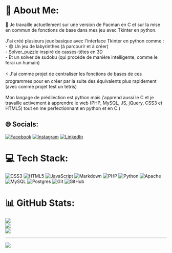 # 💫 About Me:
🌱 Je travaille actuellement sur une version de Pacman en C et sur la mise en commun de fonctions de base dans mes jeu avec Tkinter en python.<br><br>J'ai créé plusieurs jeux basique avec l'interface Tkinter en python comme :<br>    - 😄 Un jeu de labyrinthes (à parcourir et à créer)<br>    - Solver_puzzle inspiré de casses-têtes en 3D<br>    - Et un solver de sudoku (qui procède de manière intelligente, comme le ferai un humain)<br><br> ⚡ J'ai comme projet de centraliser les fonctions de bases de ces programmes pour en créer par la suite des équivalents plus rapidement (avec comme projet test un tetris)<br><br>Mon langage de prédilection est python mais j'apprend aussi le C et je travaille activement à apprendre le web (PHP, MySQL, JS, jQuery, CSS3 et HTML5) tout en me perfectionnant en python et en C.) 


## 🌐 Socials:
[![Facebook](https://img.shields.io/badge/Facebook-%231877F2.svg?logo=Facebook&logoColor=white)](https://facebook.com/MaxenceChoisel) [![Instagram](https://img.shields.io/badge/Instagram-%23E4405F.svg?logo=Instagram&logoColor=white)](https://instagram.com/maxencechoisel) [![LinkedIn](https://img.shields.io/badge/LinkedIn-%230077B5.svg?logo=linkedin&logoColor=white)](https://linkedin.com/in/maxence-choisel) 

# 💻 Tech Stack:
![CSS3](https://img.shields.io/badge/css3-%231572B6.svg?style=for-the-badge&logo=css3&logoColor=white) ![HTML5](https://img.shields.io/badge/html5-%23E34F26.svg?style=for-the-badge&logo=html5&logoColor=white) ![JavaScript](https://img.shields.io/badge/javascript-%23323330.svg?style=for-the-badge&logo=javascript&logoColor=%23F7DF1E) ![Markdown](https://img.shields.io/badge/markdown-%23000000.svg?style=for-the-badge&logo=markdown&logoColor=white) ![PHP](https://img.shields.io/badge/php-%23777BB4.svg?style=for-the-badge&logo=php&logoColor=white) ![Python](https://img.shields.io/badge/python-3670A0?style=for-the-badge&logo=python&logoColor=ffdd54) ![Apache](https://img.shields.io/badge/apache-%23D42029.svg?style=for-the-badge&logo=apache&logoColor=white) ![MySQL](https://img.shields.io/badge/mysql-4479A1.svg?style=for-the-badge&logo=mysql&logoColor=white) ![Postgres](https://img.shields.io/badge/postgres-%23316192.svg?style=for-the-badge&logo=postgresql&logoColor=white) ![Git](https://img.shields.io/badge/git-%23F05033.svg?style=for-the-badge&logo=git&logoColor=white) ![GitHub](https://img.shields.io/badge/github-%23121011.svg?style=for-the-badge&logo=github&logoColor=white)
# 📊 GitHub Stats:
![](https://github-readme-stats.vercel.app/api?username=Maxe2005&theme=dark&hide_border=false&include_all_commits=false&count_private=false)<br/>
![](https://github-readme-streak-stats.herokuapp.com/?user=Maxe2005&theme=dark&hide_border=false)<br/>
![](https://github-readme-stats.vercel.app/api/top-langs/?username=Maxe2005&theme=dark&hide_border=false&include_all_commits=false&count_private=false&layout=compact)

---
[![](https://visitcount.itsvg.in/api?id=Maxe2005&icon=6&color=0)](https://visitcount.itsvg.in)


